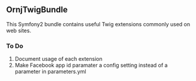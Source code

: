 ## OrnjTwigBundle

This Symfony2 bundle contains useful Twig extensions commonly used on web sites.

### To Do

1.  Document usage of each extension
1.  Make Facebook app id paramater a config setting instead of a parameter in parameters.yml